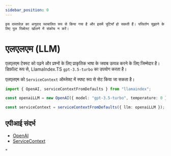 ```yaml
---
sidebar_position: 0
---
```


`इस दस्तावेज़ का अनुवाद स्वचालित रूप से किया गया है और इसमें त्रुटियाँ हो सकती हैं। परिवर्तन सुझाने के लिए पुल रिक्वेस्ट खोलने में संकोच न करें।`

# एलएलएम (LLM)

एलएलएम टेक्स्ट को पढ़ने और प्रश्नों के लिए प्राकृतिक भाषा के जवाब उत्पन्न करने के लिए जिम्मेदार है। डिफ़ॉल्ट रूप से, LlamaIndex.TS `gpt-3.5-turbo` का उपयोग करता है।

एलएलएम को `ServiceContext` ऑब्जेक्ट में स्पष्ट रूप से सेट किया जा सकता है।

```typescript
import { OpenAI, serviceContextFromDefaults } from "llamaindex";

const openaiLLM = new OpenAI({ model: "gpt-3.5-turbo", temperature: 0 });

const serviceContext = serviceContextFromDefaults({ llm: openaiLLM });
```

## एपीआई संदर्भ

- [OpenAI](../../api/classes/OpenAI.md)
- [ServiceContext](../../api/interfaces/ServiceContext.md)

"
